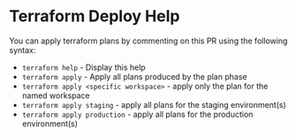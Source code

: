 # Terraform Deploy Help

You can apply terraform plans by commenting on this PR using the following syntax:

* `terraform help` - Display this help
* `terraform apply` - Apply all plans produced by the plan phase
* `terraform apply <specific workspace>` - apply only the plan for the named workspace
* `terraform apply staging` - apply all plans for the staging environment(s)
* `terraform apply production` - apply all plans for the production environment(s)
